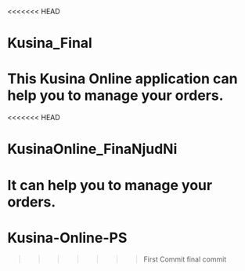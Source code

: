 <<<<<<< HEAD
# Kusina_Final
This Kusina Online application can help you to manage your orders.
=======
<<<<<<< HEAD
# KusinaOnline_FinaNjudNi
It can help you to manage your orders.
=======
# Kusina-Online-PS
>>>>>>> First Commit
>>>>>>> final commit
